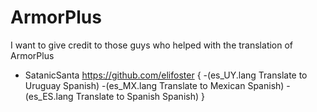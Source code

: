 # ArmorPlus

I want to give credit to those guys who helped with the translation of ArmorPlus
* SatanicSanta https://github.com/elifoster {
-(es_UY.lang	Translate to Uruguay Spanish)
-(es_MX.lang	Translate to Mexican Spanish)
-(es_ES.lang	Translate to Spanish Spanish)
}

